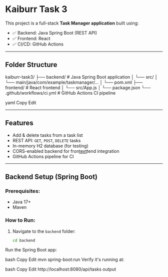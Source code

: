 #  Kaiburr Task 3 
This project is a full-stack **Task Manager application** built using:

- ✅ Backend: Java Spring Boot (REST API)
- ✅ Frontend: React
- ✅ CI/CD: GitHub Actions

---

## Folder Structure

kaiburr-task3/
├── backend/ # Java Spring Boot application
│ └── src/
│ └── main/java/com/example/taskmanager/...
│ └── pom.xml
├── frontend/ # React frontend
│ └── src/App.js
│ └── package.json
└── .github/workflows/ci.yml # GitHub Actions CI pipeline

yaml
Copy
Edit

---

##  Features

- Add & delete tasks from a task list
- REST API: `GET`, `POST`, `DELETE` tasks
- In-memory H2 database (for testing)
- CORS-enabled backend for fron[text](../kaiburr-task4-ci/.github)tend integration
- GitHub Actions pipeline for CI

---

## Backend Setup (Spring Boot)

###  Prerequisites:
- Java 17+
- Maven

### How to Run:

1. Navigate to the `backend` folder:
   ```bash
   cd backend
Run the Spring Boot app:

bash
Copy
Edit
mvn spring-boot:run
Verify it's running at:

bash
Copy
Edit
http://localhost:8080/api/tasks
 output
 

